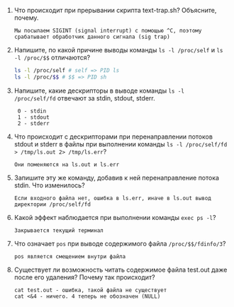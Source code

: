 1. Что происходит при прерывании скрипта text-trap.sh? Объясните, почему.
	```
	Мы посылаем SIGINT (signal interrupt) с помощью ^C, поэтому срабатывает обработчик данного сигнала (sig trap)
	```
1. Напишите, по какой причине выводы команды `ls -l /proc/self` и `ls -l /proc/$$` отличаются?
	```sh
	ls -l /proc/self # self => PID ls
    ls -l /proc/$$ # $$ => PID sh
	```
1. Напишите, какие дескрипторы в выводе команды `ls -l /proc/self/fd` отвечают за stdin, stdout, stderr.
	```
     0 - stdin
     1 - stdout
     2 - stderr
	```
1. Что происходит с дескрипторами при перенаправлении потоков stdout и stderr в файлы при выполнении команды `ls -l /proc/self/fd > /tmp/ls.out 2> /tmp/ls.err`?
	```
	Они поменяются на ls.out и ls.err
	```
1. Запишите эту же команду, добавив к ней перенаправление потока stdin. Что изменилось?
	```
	Если входного файла нет, ошибка в ls.err, иначе в ls.out вывод директории /proc/self/fd
	```
1. Какой эффект наблюдается при выполнении команды `exec ps -l`?
	```
	Закрывается текущий терминал
	```
1. Что означает `pos` при выводе содержимого файла `/proc/$$/fdinfo/3`?
	```
	pos является смещением внутри файла
	```
1. Существует ли возможность читать содержимое файла test.out даже после его удаления? Почему так происходит?
	```
	cat test.out - ошибка, такой файла не существует
	cat <&4 - ничего. 4 теперь не обозначен (NULL)
	```
